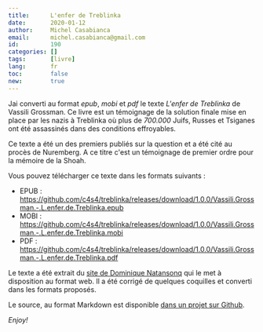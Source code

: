 ```yaml
---
title:      L'enfer de Treblinka
date:       2020-01-12
author:     Michel Casabianca
email:      michel.casabianca@gmail.com
id:         190
categories: []
tags:       [livre]
lang:       fr
toc:        false
new:        true
---
```


Jai converti au format *epub*, *mobi* et *pdf* le texte *L'enfer de Treblinka* de Vassili Grossman. Ce livre est un témoignage de la solution finale mise en place par les nazis à Treblinka où plus de *700.000* Juifs, Russes et Tsiganes ont été assassinés dans des conditions effroyables.

<!--more-->

Ce texte a été un des premiers publiés sur la question et a été cité au procès de Nuremberg. A ce titre c'est un témoignage de premier ordre pour la mémoire de la Shoah.

Vous pouvez télécharger ce texte dans les formats suivants :

- EPUB : <https://github.com/c4s4/treblinka/releases/download/1.0.0/Vassili.Grossman.-.L.enfer.de.Treblinka.epub>
- MOBI : <https://github.com/c4s4/treblinka/releases/download/1.0.0/Vassili.Grossman.-.L.enfer.de.Treblinka.mobi>
- PDF : <https://github.com/c4s4/treblinka/releases/download/1.0.0/Vassili.Grossman.-.L.enfer.de.Treblinka.pdf>

Le texte a été extrait du <a href="http://d-d.natanson.pagesperso-orange.fr/treblinka.htm">site de Dominique Natansonq</a> qui le met à disposition au format web. Il a été corrigé de quelques coquilles et converti dans les formats proposés.

Le source, au format Markdown est disponible <a href="https://github.com/c4s4/treblinka">dans un projet sur Github</a>.

*Enjoy!*
